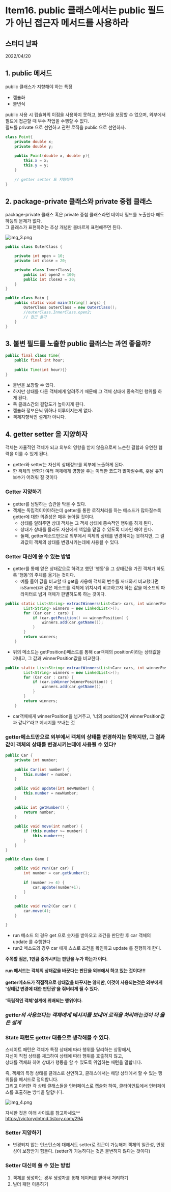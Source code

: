 # Item16. public 클래스에서는 public 필드가 아닌 접근자 메서드를 사용하라

## 스터디 날짜

2022/04/20

## 1. public 메서드
public 클래스가 지향해야 하는 특징
- 캡슐화
- 불변식

public 사용 시 캡슐화의 이점을 사용하지 못하고, 불변식을 보장할 수 없으며, 외부에서 필드에 접근할 때 부수 작업을 수행할 수 없다.<br>
필드를 private 으로 선언하고 관련 로직을 public 으로 선언하자.
```java
class Point{
    private double x;
    private double y;
    
    public Point(double x, double y){
        this.x = x;
        this.y = y;
    }
    
    // getter setter 도 지양하자
}
```

## 2. package-private 클래스와 private 중첩 클래스
package-private 클래스 혹은 private 중첩 클래스라면 데이터 필드를 노출한다 해도 하등의 문제가 없다.<br>
그 클래스가 표현하려는 추상 개념만 올바르게 표현해주면 된다.

![img_3.png](img_3.png)

```java
public class OuterClass {

    private int open = 10;
    private int close = 20;

    private class InnerClass{
        public int open2 = 100;
        public int close2 = 20;
    }
}
```

```java
public class Main {
    public static void main(String[] args) {
        OuterClass outerClass = new OuterClass();
        //outerClass.InnerClass.open2; 
        // 접근 불가
    }
}
```

## 3. 불변 필드를 노출한 public 클래스는 과연 좋을까?
```java
public final class Time{
    public final int hour;
    
    public Time(int hour){}
}
```
- 불변을 보장할 수 있다.
- 하지만 상태를 다른 객체에게 알려주기 때문에 그 객체 상태에 종속적인 행위를 하게 된다.
- 즉 클래스간의 결합도가 높아지게 된다.
- 캡슐화 정보은닉 뭐하나 이루어지는게 없다.
- 객체지향적인 설계가 아니다.

## 4. getter setter 을 지양하자
객체는 자율적인 객체가 되고 외부의 영향을 받지 않음으로써 느슨한 결합과 유연한 협력을 이룰 수 있게 된다.<br>

- getter와 setter는 자신의 상태정보를 외부에 노출하게 된다.
- 한 객체의 변화가 여러 객체에게 영향을 주는 이러한 코드가 많아질수록, 훗날 유지보수가 어려워 질 것이다

### Getter 지양하기
- getter를 남발하는 습관을 막을 수 있다.
- 객체는 독립적이어야하는데 getter를 통한 로직처리를 하는 메소드가 많아질수록 getter에 대한 의존성은 매우 높아질 것이다.
  - 상태를 알려주면 상대 객체는 그 객체 상태에 종속적인 행위를 하게 된다.
  - 상대가 상태를 몰라도 자신에게 책임을 맡길 수 있도록 디자인 해야 한다.
  - 둘째, getter메소드만으로 외부에서 객체의 상태를 변경하지는 못하지만, 그 결과값이 객체의 상태를 변경시키는데에 사용될 수 있다.
    


### Getter 대신에 쓸 수 있는 방법
- getter를 통해 얻은 상태값으로 하려고 했던 '행동'을 그 상태값을 가진 객체가 하도록 '행동'의 주체를 옮기는 것이다.
  - 예를 들어 값을 비교할 때 get을 사용해 객체의 변수를 꺼내와서 비교했다면 isSame()과 같은 메소드를 객체에 위치시켜 비교하고자 하는 값을 메소드의 파라미터로 넘겨 객체가 판별하도록 하는 것이다.
```java
public static List<String> extractWinners(List<Car> cars, int winnerPosition) {
        List<String> winners = new LinkedList<>();
        for (Car car : cars) {
            if (car.getPosition() == winnerPosition) {
                winners.add(car.getName());
            }
        }
        return winners;
    }
```
- 위의 메소드는  getPosition()메소드를 통해 car객체의 position이라는 상태값을 꺼내고, 그 값과 winnerPosition값을 비교한다.
```java
public static List<String> extractWinners(List<Car> cars, int winnerPosition) {
        List<String> winners = new LinkedList<>();
        for (Car car : cars) {
            if (car.isWinner(winnerPosition)) {
                winners.add(car.getName());
            }
        }
        return winners;
    }
```
- car객체에게 winnerPosition을 넘겨주고, '너의 position값이 winnerPosition값과 같니?'라고 메시지를 보내는 것

### getter메소드만으로 외부에서 객체의 상태를 변경하지는 못하지만, 그 결과값이 객체의 상태를 변경시키는데에 사용될 수 있다?
```java
public Car {
	private int number;
    
    public Car(int number) {
    	this.number = number;
    }
    
    public void update(int newNumber) {
    	this.number = newNumber;
    }
    
    public int getNumber() {
    	return number;
    }
    
    public void move(int number) {
    	if (this.number >= number) {
        	this.number++;
        }
    }
}
```

```java
public class Game {

	public void run(Car car) {
		int number = car.getNumber();
        
		if (number >= 4) {
        	car.update(number+1);
		}
	}
    
	public void run2(Car car) {
    	car.move(4);
	}

}
```
- run 메소드 의 경우 get 으로 숫자를 받아오고 조건을 판단한 후 car 객체의 update 를 수행한다
- run2 메소드의 경우 car 에게 스스로 조건을 확인하고 update 를 진행하게 한다.

**주목할 점은, 1만큼 증가시키는 판단을 누가 하는가 이다.**<br><br>
**run 메서드는 객체의 상태값을 바꾼다는 판단을 외부에서 하고 있는 것이다!!!**<br><br>
**getter메소드가 직접적으로 상태값을 바꾸지는 않지만, 이것이 사용되는것은 외부에게 '상태값 변경에 대한 판단권'을 줘버리게 될 수 있다.**<br><br>
**'독립적인 객체'설계에 위배되는 행위이다.**

### _getter의 사용보다는 객체에게 메시지를 보내어 로직을 처리하는것이 더 옳은 설계_

### State 패턴도 getter 대용으로 생각해볼 수 있다.
스테이트 패턴은 객체가 특정 상태에 따라 행위를 달리하는 상황에서,<br>
자신이 직접 상태를 체크하여 상태에 따라 행위를 호출하지 않고,<br>
상태를 객체화 하여 상태가 행동을 할 수 있도록 위임하는 패턴을 말합니다.<br>


즉, 객체의 특정 상태를 클래스로 선언하고, 클래스에서는 해당 상태에서 할 수 있는 행위들을 메서드로 정의합니다.<br>
그리고 이러한 각 상태 클래스들을 인터페이스로 캡슐화 하여, 클라이언트에서 인터페이스를 호출하는 방식을 말합니다.<br>

![img_4.png](img_4.png)

자세한 것은 아래 사이트를 참고하세요^^<br>
https://victorydntmd.tistory.com/294


### Setter 지양하기
- 변경되지 않는 인스턴스에 대해서도 setter로 접근이 가능해져 객체의 일관성, 안정성이 보장받기 힘들다. (setter가 가능하다는 것은 불변하지 않다는 것이다)

### Setter 대신에 쓸 수 있는 방법
1. 객체를 생성하는 경우 생성자를 통해 데이터를 받아서 처리하기
2. 빌더 패턴 이용하기






